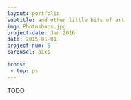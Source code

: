 ```yaml
---
layout: portfolio
subtitle: and other little bits of art
img: Photoshops.jpg
project-date: Jan 2016
date: 2015-01-01
project-num: 6
carousel: pics

icons:
 - top: ps
---
```


TODO
